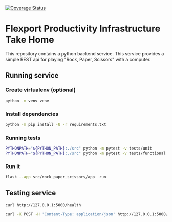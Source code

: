 [![Coverage Status](https://coveralls.io/repos/github/pgoulding/flexport-devx-takehome/badge.svg?branch=kind-v2)](https://coveralls.io/github/pgoulding/flexport-devx-takehome?branch=kind-v2)
# Flexport Productivity Infrastructure Take Home

This repository contains a python backend service. This service provides a simple REST api for
playing "Rock, Paper, Scissors" with a computer.


## Running service

### Create virtualenv (optional)

```bash
python -m venv venv
```

### Install dependencies

```bash
python -m pip install -U -r requirements.txt
```

### Running tests

```bash
PYTHONPATH="${PYTHON_PATH}:./src" python -m pytest -v tests/unit
PYTHONPATH="${PYTHON_PATH}:./src" python -m pytest -v tests/functional
```

### Run it

```bash
flask --app src/rock_paper_scissors/app  run
```


## Testing service

```bash
curl http://127.0.0.1:5000/health
```

```bash
curl -X POST -H 'Content-Type: application/json' http://127.0.0.1:5000/rps -d '{"move": "Rock"}'
```
